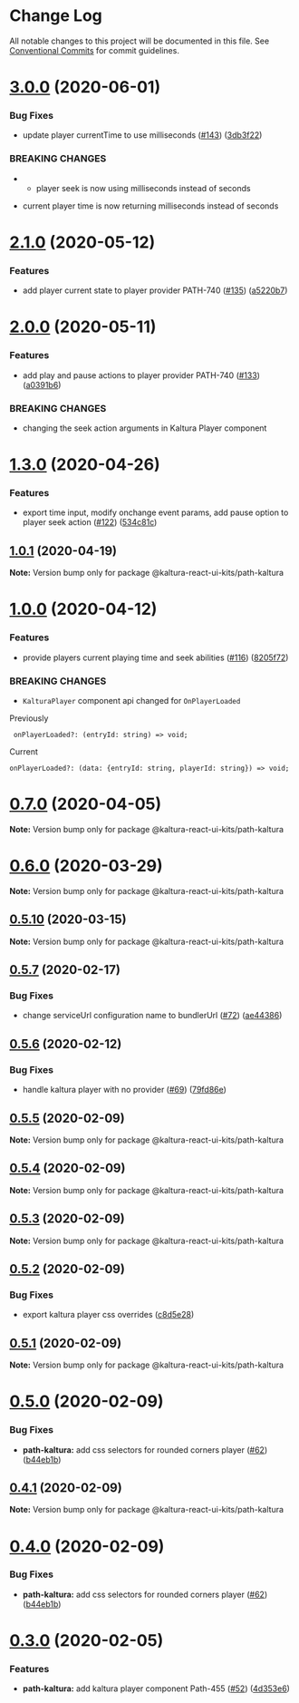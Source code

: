 # Change Log

All notable changes to this project will be documented in this file.
See [Conventional Commits](https://conventionalcommits.org) for commit guidelines.

# [3.0.0](https://github.com/kaltura/path-design-system/compare/v2.3.0...v3.0.0) (2020-06-01)


### Bug Fixes

* update player currentTime to use milliseconds ([#143](https://github.com/kaltura/path-design-system/issues/143)) ([3db3f22](https://github.com/kaltura/path-design-system/commit/3db3f220834790957e9c05f533d7533016a797fa))


### BREAKING CHANGES

* - player seek is now using milliseconds instead of seconds
- current player time is now returning milliseconds instead of seconds





# [2.1.0](https://github.com/kaltura/path-design-system/compare/v2.0.0...v2.1.0) (2020-05-12)


### Features

* add player current state to player provider PATH-740 ([#135](https://github.com/kaltura/path-design-system/issues/135)) ([a5220b7](https://github.com/kaltura/path-design-system/commit/a5220b7c7be70dad4821e5b3d30c6142ee5fd3f7))





# [2.0.0](https://github.com/kaltura/path-design-system/compare/v1.4.1...v2.0.0) (2020-05-11)


### Features

* add play and pause actions to player provider PATH-740 ([#133](https://github.com/kaltura/path-design-system/issues/133)) ([a0391b6](https://github.com/kaltura/path-design-system/commit/a0391b6fcf19b6c0e57c2b22ed58e4df046ec508))


### BREAKING CHANGES

* changing the seek action arguments in Kaltura Player component





# [1.3.0](https://github.com/kaltura/path-design-system/compare/v1.2.0...v1.3.0) (2020-04-26)


### Features

* export time input, modify onchange event params, add pause option to player seek action ([#122](https://github.com/kaltura/path-design-system/issues/122)) ([534c81c](https://github.com/kaltura/path-design-system/commit/534c81c05e7bb4d11df8b055611390783643acbe))





## [1.0.1](https://github.com/kaltura/path-design-system/compare/v1.0.0...v1.0.1) (2020-04-19)

**Note:** Version bump only for package @kaltura-react-ui-kits/path-kaltura





# [1.0.0](https://github.com/kaltura/path-design-system/compare/v0.7.0...v1.0.0) (2020-04-12)


### Features

* provide players current playing time and seek abilities ([#116](https://github.com/kaltura/path-design-system/issues/116)) ([8205f72](https://github.com/kaltura/path-design-system/commit/8205f72064c94f2e0771e902092cad79982697cc))


### BREAKING CHANGES

* `KalturaPlayer` component api changed for `OnPlayerLoaded`

Previously
```
 onPlayerLoaded?: (entryId: string) => void;
```

Current
```
onPlayerLoaded?: (data: {entryId: string, playerId: string}) => void;
```





# [0.7.0](https://github.com/kaltura/path-design-system/compare/v0.6.3...v0.7.0) (2020-04-05)

**Note:** Version bump only for package @kaltura-react-ui-kits/path-kaltura





# [0.6.0](https://github.com/kaltura/path-design-system/compare/v0.5.19...v0.6.0) (2020-03-29)

**Note:** Version bump only for package @kaltura-react-ui-kits/path-kaltura





## [0.5.10](https://github.com/kaltura/path-design-system/compare/v0.5.9...v0.5.10) (2020-03-15)

**Note:** Version bump only for package @kaltura-react-ui-kits/path-kaltura





## [0.5.7](https://github.com/kaltura/path-design-system/compare/v0.5.6...v0.5.7) (2020-02-17)


### Bug Fixes

* change serviceUrl configuration name to bundlerUrl ([#72](https://github.com/kaltura/path-design-system/issues/72)) ([ae44386](https://github.com/kaltura/path-design-system/commit/ae44386b444f0b9db1dc19a2d5a5d7865b4e619d))





## [0.5.6](https://github.com/kaltura/path-design-system/compare/v0.5.5...v0.5.6) (2020-02-12)


### Bug Fixes

* handle kaltura player with no provider ([#69](https://github.com/kaltura/path-design-system/issues/69)) ([79fd86e](https://github.com/kaltura/path-design-system/commit/79fd86e58ac455ec272aa8cdc188b5b6ea19ff81))





## [0.5.5](https://github.com/kaltura/path-design-system/compare/v0.5.4...v0.5.5) (2020-02-09)

**Note:** Version bump only for package @kaltura-react-ui-kits/path-kaltura





## [0.5.4](https://github.com/kaltura/path-design-system/compare/v0.5.3...v0.5.4) (2020-02-09)

**Note:** Version bump only for package @kaltura-react-ui-kits/path-kaltura





## [0.5.3](https://github.com/kaltura/path-design-system/compare/v0.5.2...v0.5.3) (2020-02-09)

**Note:** Version bump only for package @kaltura-react-ui-kits/path-kaltura





## [0.5.2](https://github.com/kaltura/path-design-system/compare/v0.5.1...v0.5.2) (2020-02-09)


### Bug Fixes

* export kaltura player css overrides ([c8d5e28](https://github.com/kaltura/path-design-system/commit/c8d5e289eb9be86a9f9b53f07e090e72007ab7e3))





## [0.5.1](https://github.com/kaltura/path-design-system/compare/v0.5.0...v0.5.1) (2020-02-09)

**Note:** Version bump only for package @kaltura-react-ui-kits/path-kaltura





# [0.5.0](https://github.com/kaltura/path-design-system/compare/v0.3.0...v0.5.0) (2020-02-09)


### Bug Fixes

* **path-kaltura:** add css selectors for rounded corners player ([#62](https://github.com/kaltura/path-design-system/issues/62)) ([b44eb1b](https://github.com/kaltura/path-design-system/commit/b44eb1b72a534c3e4fafbf8c250be8810dd8014c))





## [0.4.1](https://github.com/kaltura/path-design-system/compare/v0.4.0...v0.4.1) (2020-02-09)

**Note:** Version bump only for package @kaltura-react-ui-kits/path-kaltura





# [0.4.0](https://github.com/kaltura/path-design-system/compare/v0.3.0...v0.4.0) (2020-02-09)


### Bug Fixes

* **path-kaltura:** add css selectors for rounded corners player ([#62](https://github.com/kaltura/path-design-system/issues/62)) ([b44eb1b](https://github.com/kaltura/path-design-system/commit/b44eb1b72a534c3e4fafbf8c250be8810dd8014c))





# [0.3.0](https://github.com/kaltura/path-design-system/compare/v0.2.0...v0.3.0) (2020-02-05)


### Features

* **path-kaltura:** add kaltura player component Path-455 ([#52](https://github.com/kaltura/path-design-system/issues/52)) ([4d353e6](https://github.com/kaltura/path-design-system/commit/4d353e6ed5ea2fa4d2dc0f8e0c94501e2594fdd8))
